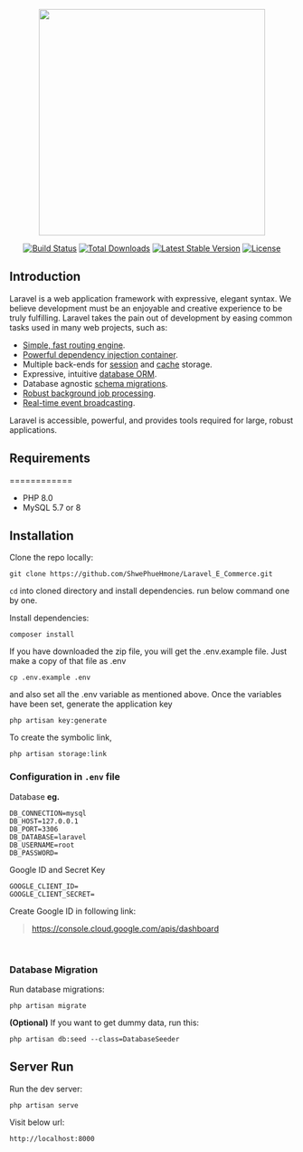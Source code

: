 <p align="center"><a href="https://laravel.com" target="_blank"><img src="https://raw.githubusercontent.com/laravel/art/master/logo-lockup/5%20SVG/2%20CMYK/1%20Full%20Color/laravel-logolockup-cmyk-red.svg" width="400"></a></p>

<p align="center">
<a href="https://travis-ci.org/laravel/framework"><img src="https://travis-ci.org/laravel/framework.svg" alt="Build Status"></a>
<a href="https://packagist.org/packages/laravel/framework"><img src="https://img.shields.io/packagist/dt/laravel/framework" alt="Total Downloads"></a>
<a href="https://packagist.org/packages/laravel/framework"><img src="https://img.shields.io/packagist/v/laravel/framework" alt="Latest Stable Version"></a>
<a href="https://packagist.org/packages/laravel/framework"><img src="https://img.shields.io/packagist/l/laravel/framework" alt="License"></a>
</p>

## Introduction

Laravel is a web application framework with expressive, elegant syntax. We believe development must be an enjoyable and creative experience to be truly fulfilling. Laravel takes the pain out of development by easing common tasks used in many web projects, such as:

- [Simple, fast routing engine](https://laravel.com/docs/routing).
- [Powerful dependency injection container](https://laravel.com/docs/container).
- Multiple back-ends for [session](https://laravel.com/docs/session) and [cache](https://laravel.com/docs/cache) storage.
- Expressive, intuitive [database ORM](https://laravel.com/docs/eloquent).
- Database agnostic [schema migrations](https://laravel.com/docs/migrations).
- [Robust background job processing](https://laravel.com/docs/queues).
- [Real-time event broadcasting](https://laravel.com/docs/broadcasting).

Laravel is accessible, powerful, and provides tools required for large, robust applications.

## Requirements
============
- PHP 8.0
- MySQL 5.7 or 8

## Installation

Clone the repo locally:
```
git clone https://github.com/ShwePhueHmone/Laravel_E_Commerce.git
```

`cd` into cloned directory and install dependencies. run below command one by one.

Install dependencies:
```
composer install
```
If you have downloaded the zip file, you will get the .env.example file. Just make a copy of that file as .env
```
cp .env.example .env
```
and also set all the .env variable as mentioned above. Once the variables have been set, generate the application key
```
php artisan key:generate
```
To create the symbolic link, 
```
php artisan storage:link
```

### Configuration in `.env` file

Database **eg.**
```
DB_CONNECTION=mysql
DB_HOST=127.0.0.1
DB_PORT=3306
DB_DATABASE=laravel
DB_USERNAME=root
DB_PASSWORD=
```

Google ID and Secret Key
```
GOOGLE_CLIENT_ID=
GOOGLE_CLIENT_SECRET=
```
Create Google ID in following link:
> https://console.cloud.google.com/apis/dashboard 
<br>

### Database Migration

Run database migrations:
```
php artisan migrate
```

**(Optional)** If you want to get dummy data, run this:
```
php artisan db:seed --class=DatabaseSeeder
```
## Server Run

Run the dev server:
```
php artisan serve
```

Visit below url:
```
http://localhost:8000
```

